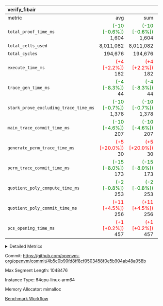 | verify_fibair |||||
|:---|---:|---:|---:|---:|
|metric|avg|sum|max|min|
| `total_proof_time_ms ` | <span style='color: green'>(-10 [-0.6%])</span> 1,604 | <span style='color: green'>(-10 [-0.6%])</span> 1,604 | <span style='color: green'>(-10 [-0.6%])</span> 1,604 | <span style='color: green'>(-10 [-0.6%])</span> 1,604 |
| `total_cells_used    ` |  8,011,082 |  8,011,082 |  8,011,082 |  8,011,082 |
| `total_cycles        ` |  194,676 |  194,676 |  194,676 |  194,676 |
| `execute_time_ms     ` | <span style='color: red'>(+4 [+2.2%])</span> 182 | <span style='color: red'>(+4 [+2.2%])</span> 182 | <span style='color: red'>(+4 [+2.2%])</span> 182 | <span style='color: red'>(+4 [+2.2%])</span> 182 |
| `trace_gen_time_ms   ` | <span style='color: green'>(-4 [-8.3%])</span> 44 | <span style='color: green'>(-4 [-8.3%])</span> 44 | <span style='color: green'>(-4 [-8.3%])</span> 44 | <span style='color: green'>(-4 [-8.3%])</span> 44 |
| `stark_prove_excluding_trace_time_ms` | <span style='color: green'>(-10 [-0.7%])</span> 1,378 | <span style='color: green'>(-10 [-0.7%])</span> 1,378 | <span style='color: green'>(-10 [-0.7%])</span> 1,378 | <span style='color: green'>(-10 [-0.7%])</span> 1,378 |
| `main_trace_commit_time_ms` | <span style='color: green'>(-10 [-4.6%])</span> 207 | <span style='color: green'>(-10 [-4.6%])</span> 207 | <span style='color: green'>(-10 [-4.6%])</span> 207 | <span style='color: green'>(-10 [-4.6%])</span> 207 |
| `generate_perm_trace_time_ms` | <span style='color: red'>(+5 [+20.0%])</span> 30 | <span style='color: red'>(+5 [+20.0%])</span> 30 | <span style='color: red'>(+5 [+20.0%])</span> 30 | <span style='color: red'>(+5 [+20.0%])</span> 30 |
| `perm_trace_commit_time_ms` | <span style='color: green'>(-15 [-8.0%])</span> 173 | <span style='color: green'>(-15 [-8.0%])</span> 173 | <span style='color: green'>(-15 [-8.0%])</span> 173 | <span style='color: green'>(-15 [-8.0%])</span> 173 |
| `quotient_poly_compute_time_ms` | <span style='color: green'>(-2 [-0.8%])</span> 253 | <span style='color: green'>(-2 [-0.8%])</span> 253 | <span style='color: green'>(-2 [-0.8%])</span> 253 | <span style='color: green'>(-2 [-0.8%])</span> 253 |
| `quotient_poly_commit_time_ms` | <span style='color: red'>(+11 [+4.5%])</span> 256 | <span style='color: red'>(+11 [+4.5%])</span> 256 | <span style='color: red'>(+11 [+4.5%])</span> 256 | <span style='color: red'>(+11 [+4.5%])</span> 256 |
| `pcs_opening_time_ms ` | <span style='color: red'>(+1 [+0.2%])</span> 457 | <span style='color: red'>(+1 [+0.2%])</span> 457 | <span style='color: red'>(+1 [+0.2%])</span> 457 | <span style='color: red'>(+1 [+0.2%])</span> 457 |



<details>
<summary>Detailed Metrics</summary>

|  | verify_program_compile_ms | total_cells | stark_prove_excluding_trace_time_ms | quotient_poly_compute_time_ms | quotient_poly_commit_time_ms | perm_trace_commit_time_ms | pcs_opening_time_ms | main_trace_commit_time_ms |
| --- | --- | --- | --- | --- | --- | --- | --- |
|  | 4 | 32 | 10 | 0 | 1 | 0 | 3 | 5 | 

| air_name | rows | quotient_deg | main_cols | interactions | constraints | cells |
| --- | --- | --- | --- | --- | --- | --- |
| AccessAdapterAir<2> |  | 4 |  | 5 | 12 |  | 
| AccessAdapterAir<4> |  | 4 |  | 5 | 12 |  | 
| AccessAdapterAir<8> |  | 4 |  | 5 | 12 |  | 
| FibonacciAir | 16 | 1 | 2 |  | 5 | 32 | 
| FriReducedOpeningAir |  | 4 |  | 35 | 59 |  | 
| NativePoseidon2Air<BabyBearParameters>, 1> |  | 4 |  | 31 | 302 |  | 
| PhantomAir |  | 4 |  | 3 | 4 |  | 
| ProgramAir |  | 1 |  | 1 | 4 |  | 
| VariableRangeCheckerAir |  | 1 |  | 1 | 4 |  | 
| VmAirWrapper<BranchNativeAdapterAir, BranchEqualCoreAir<1> |  | 2 |  | 11 | 23 |  | 
| VmAirWrapper<JalNativeAdapterAir, JalCoreAir> |  | 4 |  | 7 | 6 |  | 
| VmAirWrapper<NativeAdapterAir<2, 0>, PublicValuesCoreAir> |  | 4 |  | 11 | 22 |  | 
| VmAirWrapper<NativeAdapterAir<2, 1>, FieldArithmeticCoreAir> |  | 4 |  | 15 | 23 |  | 
| VmAirWrapper<NativeLoadStoreAdapterAir<1>, NativeLoadStoreCoreAir<1> |  | 4 |  | 19 | 31 |  | 
| VmAirWrapper<NativeVectorizedAdapterAir<4>, FieldExtensionCoreAir> |  | 4 |  | 15 | 23 |  | 
| VmConnectorAir |  | 4 |  | 3 | 8 |  | 
| VolatileBoundaryAir |  | 4 |  | 4 | 16 |  | 

| group | trace_gen_time_ms | total_proof_time_ms | total_cycles | total_cells_used | total_cells | stark_prove_excluding_trace_time_ms | quotient_poly_compute_time_ms | quotient_poly_commit_time_ms | perm_trace_commit_time_ms | pcs_opening_time_ms | main_trace_commit_time_ms | generate_perm_trace_time_ms | fri.log_blowup | execute_time_ms |
| --- | --- | --- | --- | --- | --- | --- | --- | --- | --- | --- | --- | --- | --- | --- |
| verify_fibair | 44 | 1,604 | 194,676 | 8,011,082 | 23,304,216 | 1,378 | 253 | 256 | 173 | 457 | 207 | 30 | 2 | 182 | 

| group | air_name | rows | prep_cols | perm_cols | main_cols | cells |
| --- | --- | --- | --- | --- | --- | --- |
| verify_fibair | AccessAdapterAir<2> | 32,768 |  | 16 | 11 | 884,736 | 
| verify_fibair | AccessAdapterAir<4> | 16,384 |  | 16 | 13 | 475,136 | 
| verify_fibair | AccessAdapterAir<8> | 4,096 |  | 16 | 17 | 135,168 | 
| verify_fibair | FriReducedOpeningAir | 512 |  | 76 | 64 | 71,680 | 
| verify_fibair | NativePoseidon2Air<BabyBearParameters>, 1> | 2,048 |  | 36 | 348 | 786,432 | 
| verify_fibair | PhantomAir | 2,048 |  | 8 | 6 | 28,672 | 
| verify_fibair | ProgramAir | 8,192 |  | 8 | 10 | 147,456 | 
| verify_fibair | VariableRangeCheckerAir | 262,144 | 2 | 8 | 1 | 2,359,296 | 
| verify_fibair | VmAirWrapper<BranchNativeAdapterAir, BranchEqualCoreAir<1> | 32,768 |  | 28 | 23 | 1,671,168 | 
| verify_fibair | VmAirWrapper<JalNativeAdapterAir, JalCoreAir> | 8,192 |  | 12 | 10 | 180,224 | 
| verify_fibair | VmAirWrapper<NativeAdapterAir<2, 1>, FieldArithmeticCoreAir> | 131,072 |  | 20 | 30 | 6,553,600 | 
| verify_fibair | VmAirWrapper<NativeLoadStoreAdapterAir<1>, NativeLoadStoreCoreAir<1> | 131,072 |  | 24 | 41 | 8,519,680 | 
| verify_fibair | VmAirWrapper<NativeVectorizedAdapterAir<4>, FieldExtensionCoreAir> | 4,096 |  | 20 | 40 | 245,760 | 
| verify_fibair | VmConnectorAir | 2 | 1 | 8 | 4 | 24 | 
| verify_fibair | VolatileBoundaryAir | 65,536 |  | 8 | 11 | 1,245,184 | 

</details>


Commit: https://github.com/openvm-org/openvm/commit/4b5c0b90fd8ff8cf0503458f0e5b904ab48a058b

Max Segment Length: 1048476

Instance Type: 64cpu-linux-arm64

Memory Allocator: mimalloc

[Benchmark Workflow](https://github.com/openvm-org/openvm/actions/runs/12586089068)
